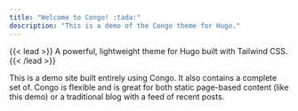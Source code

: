 ```yaml
---
title: "Welcome to Congo! :tada:"
description: "This is a demo of the Congo theme for Hugo."
---
```


{{< lead >}}
A powerful, lightweight theme for Hugo built with Tailwind CSS.
{{< /lead >}}

This is a demo site built entirely using Congo. It also contains a complete set of. Congo is flexible and is great for both static page-based content (like this demo) or a traditional blog with a feed of recent posts.


